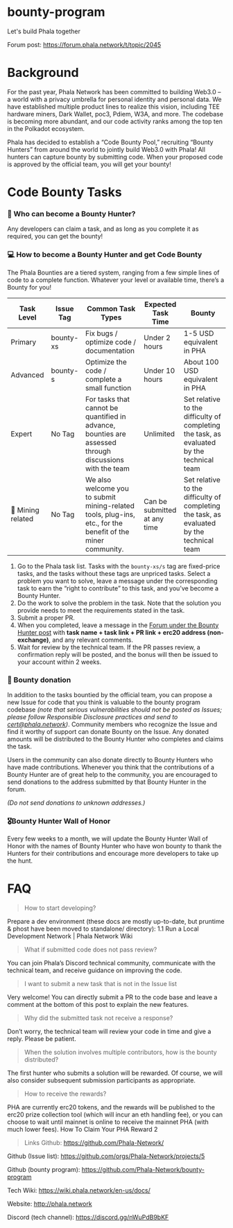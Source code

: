 # bounty-program
Let's build Phala together

Forum post: https://forum.phala.network/t/topic/2045

# Background
For the past year, Phala Network has been committed to building Web3.0 – a world with a privacy umbrella for personal identity and personal data. We have established multiple product lines to realize this vision, including TEE hardware miners, Dark Wallet, poc3, Pdiem, W3A, and more. The codebase is becoming more abundant, and our code activity ranks among the top ten in the Polkadot ecosystem.

Phala has decided to establish a “Code Bounty Pool,” recruiting “Bounty Hunters” from around the world to jointly build Web3.0 with Phala! All hunters can capture bounty by submitting code. When your proposed code is approved by the official team, you will get your bounty!


# Code Bounty Tasks
### 💁 Who can become a Bounty Hunter?
Any developers can claim a task, and as long as you complete it as required, you can get the bounty!

### :computer: How to become a Bounty Hunter and get Code Bounty
The Phala Bounties are a tiered system, ranging from a few simple lines of code to a complete function. Whatever your level or available time, there’s a Bounty for you!


| Task Level | Issue Tag | Common Task Types | Expected Task Time | Bounty |
| ------ | -------- | -------- | -------- | -------- |
| Primary	| bounty-xs	| Fix bugs / optimize code / documentation	| Under 2 hours |	1-5 USD equivalent in PHA |
| Advanced	| bounty-s | Optimize the code / complete a small function | Under 10 hours	| About 100 USD equivalent in PHA |
| Expert	| No Tag |	For tasks that cannot be quantified in advance, bounties are assessed through discussions with the team	| Unlimited |	Set relative to the difficulty of completing the task, as evaluated by the technical team |
| :mag_right: Mining related | No Tag	| We also welcome you to submit mining-related tools, plug-ins, etc., for the benefit of the miner community.	| Can be submitted at any time	|Set relative to the difficulty of completing the task, as evaluated by the technical team |


1. Go to the Phala task list. Tasks with the `bounty-xs/s` tag are fixed-price tasks, and the tasks without these tags are unpriced tasks. Select a problem you want to solve, leave a message under the corresponding task to earn the “right to contribute” to this task, and you’ve become a Bounty Hunter.
2. Do the work to solve the problem in the task. Note that the solution you provide needs to meet the requirements stated in the task.
3. Submit a proper PR.
4. When you completed, leave a message in the [Forum under the Bounty Hunter post](https://forum.phala.network/t/topic/2045)  with **task name + task link + PR link + erc20 address (non-exchange)**, and any relevant comments.
5. Wait for review by the technical team. If the PR passes review, a confirmation reply will be posted, and the bonus will then be issued to your account within 2 weeks.

### 🎤 Bounty donation
In addition to the tasks bountied by the official team, you can propose a new Issue for code that you think is valuable to the bounty program codebase *(note that serious vulnerabilities should not be posted as Issues; please follow Responsible Disclosure practices and send to cert@phala.network)*. Community members who recognize the Issue and find it worthy of support can donate Bounty on the Issue. Any donated amounts will be distributed to the Bounty Hunter who completes and claims the task.

Users in the community can also donate directly to Bounty Hunters who have made contributions. Whenever you think that the contributions of a Bounty Hunter are of great help to the community, you are encouraged to send donations to the address submitted by that Bounty Hunter in the forum.

*(Do not send donations to unknown addresses.)*

### 🎖Bounty Hunter Wall of Honor
Every few weeks to a month, we will update the Bounty Hunter Wall of Honor with the names of Bounty Hunter who have won bounty to thank the Hunters for their contributions and encourage more developers to take up the hunt.


# FAQ
> How to start developing?
> 
Prepare a dev environment (these docs are mostly up-to-date, but pruntime & phost have been moved to standalone/ directory): 1.1 Run a Local Development Network | Phala Network Wiki

> What if submitted code does not pass review?
> 
You can join Phala’s Discord technical community, communicate with the technical team, and receive guidance on improving the code.

> I want to submit a new task that is not in the Issue list
> 
Very welcome! You can directly submit a PR to the code base and leave a comment at the bottom of this post to explain the new features.

> Why did the submitted task not receive a response?
> 
Don’t worry, the technical team will review your code in time and give a reply. Please be patient.

> When the solution involves multiple contributors, how is the bounty distributed?
> 
The first hunter who submits a solution will be rewarded. Of course, we will also consider subsequent submission participants as appropriate.

> How to receive the rewards?
> 
PHA are currently erc20 tokens, and the rewards will be published to the erc20 prize collection tool (which will incur an eth handling fee), or you can choose to wait until mainnet is online to receive the mainnet PHA (with much lower fees). How To Claim Your PHA Reward 2

> Links
Github: https://github.com/Phala-Network/

Github (Issue list): https://github.com/orgs/Phala-Network/projects/5

Github (bounty program): https://github.com/Phala-Network/bounty-program

Tech Wiki: https://wiki.phala.network/en-us/docs/

Website: http://phala.network

Discord (tech channel): https://discord.gg/nWuPdB9bKF
